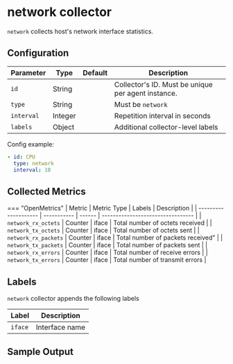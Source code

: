 # network collector

`network` collects host's network interface statistics.

## Configuration

| Parameter  | Type    | Default | Description                                        |
| ---------- | ------- | ------- | -------------------------------------------------- |
| `id`       | String  |         | Collector's ID. Must be unique per agent instance. |
| `type`     | String  |         | Must be `network`                                  |
| `interval` | Integer |         | Repetition interval in seconds                     |
| `labels`   | Object  |         | Additional collector-level labels                  |

Config example:

``` yaml
- id: CPU
  type: network
  interval: 10
```

## Collected Metrics

=== "OpenMetrics"
  | Metric               | Metric Type | Labels | Description                       |
  | -------------------- | ----------- | ------ | --------------------------------- |
  | `network_rx_octets`  | Counter     | iface  | Total number of octets received   |
  | `network_tx_octets`  | Counter     | iface  | Total number of octets sent       |
  | `network_rx_packets` | Counter     | iface  | Total number of packets received" |
  | `network_tx_packets` | Counter     | iface  | Total number of packets sent      |
  | `network_rx_errors`  | Counter     | iface  | Total number of receive errors    |
  | `network_tx_errors`  | Counter     | iface  | Total number of transmit errors   |

## Labels

`network` collector appends the following labels

| Label   | Description    |
| ------- | -------------- |
| `iface` | Interface name |

## Sample Output